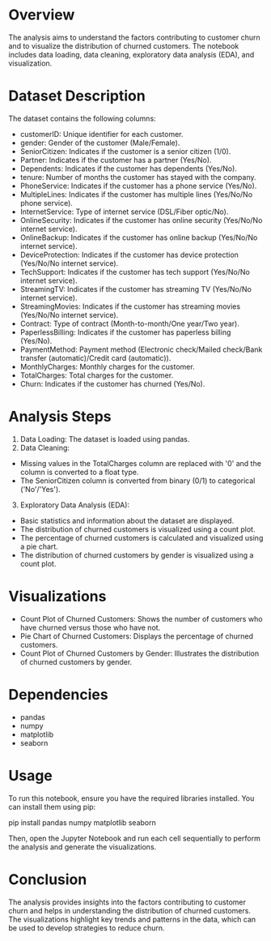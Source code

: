 # Overview

The analysis aims to understand the factors contributing to customer churn and to visualize the distribution of churned customers. The notebook includes data loading, data cleaning, exploratory data analysis (EDA), and visualization.

# Dataset Description
The dataset contains the following columns:
  * customerID: Unique identifier for each customer.
  * gender: Gender of the customer (Male/Female).
  * SeniorCitizen: Indicates if the customer is a senior citizen (1/0).
  * Partner: Indicates if the customer has a partner (Yes/No).
  * Dependents: Indicates if the customer has dependents (Yes/No).
  * tenure: Number of months the customer has stayed with the company.
  * PhoneService: Indicates if the customer has a phone service (Yes/No).
  * MultipleLines: Indicates if the customer has multiple lines (Yes/No/No phone service).
  * InternetService: Type of internet service (DSL/Fiber optic/No).
  * OnlineSecurity: Indicates if the customer has online security (Yes/No/No internet service).
  * OnlineBackup: Indicates if the customer has online backup (Yes/No/No internet service).
  * DeviceProtection: Indicates if the customer has device protection (Yes/No/No internet service).
  * TechSupport: Indicates if the customer has tech support (Yes/No/No internet service).
  * StreamingTV: Indicates if the customer has streaming TV (Yes/No/No internet service).
  * StreamingMovies: Indicates if the customer has streaming movies (Yes/No/No internet service).
  * Contract: Type of contract (Month-to-month/One year/Two year).
  * PaperlessBilling: Indicates if the customer has paperless billing (Yes/No).
  * PaymentMethod: Payment method (Electronic check/Mailed check/Bank transfer (automatic)/Credit card (automatic)).
  * MonthlyCharges: Monthly charges for the customer.
  * TotalCharges: Total charges for the customer.
  * Churn: Indicates if the customer has churned (Yes/No).

# Analysis Steps
1. Data Loading: The dataset is loaded using pandas.
2. Data Cleaning:
  * Missing values in the TotalCharges column are replaced with '0' and the column is converted to a float type.
  * The SeniorCitizen column is converted from binary (0/1) to categorical ('No'/'Yes').

3. Exploratory Data Analysis (EDA):
  * Basic statistics and information about the dataset are displayed.
  * The distribution of churned customers is visualized using a count plot.
  * The percentage of churned customers is calculated and visualized using a pie chart.
  * The distribution of churned customers by gender is visualized using a count plot.

# Visualizations
  * Count Plot of Churned Customers: Shows the number of customers who have churned versus those who have not.
  * Pie Chart of Churned Customers: Displays the percentage of churned customers.
  * Count Plot of Churned Customers by Gender: Illustrates the distribution of churned customers by gender.

# Dependencies
  * pandas
  * numpy
  * matplotlib
  * seaborn

# Usage
  To run this notebook, ensure you have the required libraries installed. You can install them using pip:

  pip install pandas numpy matplotlib seaborn

  Then, open the Jupyter Notebook and run each cell sequentially to perform the analysis and generate the visualizations.

# Conclusion
The analysis provides insights into the factors contributing to customer churn and helps in understanding the distribution of churned customers. The visualizations highlight key trends and patterns in the data, which can be used to develop strategies to reduce churn.
